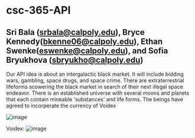 # csc-365-API
## Sri Bala (srbala@calpoly.edu), Bryce Kennedy(bkenne06@calpoly.edu), Ethan Swenke(eswenke@calpoly.edu), and Sofia Bryukhova (sbryukho@calpoly.edu)

Our API idea is about an intergalactic black market. It will include bidding wars, gambling, space drugs, and space crime. There are extraterrestrial lifeforms scowering the black market in search of their next illegal space endeavor. There is an established universe with several moons and planets that each contain mineable 'substances' and life forms. The beings have agreed to incorperate the currency of Voidex

![image](https://github.com/eswenke/csc-365-API/assets/97144495/c811b59d-75c0-4707-96d0-e8d9dfce2cbe)

Voidex: 
![image](https://github.com/eswenke/csc-365-API/assets/97144495/dfd48a5a-ceb4-46ce-b488-79f89a16f39a)


